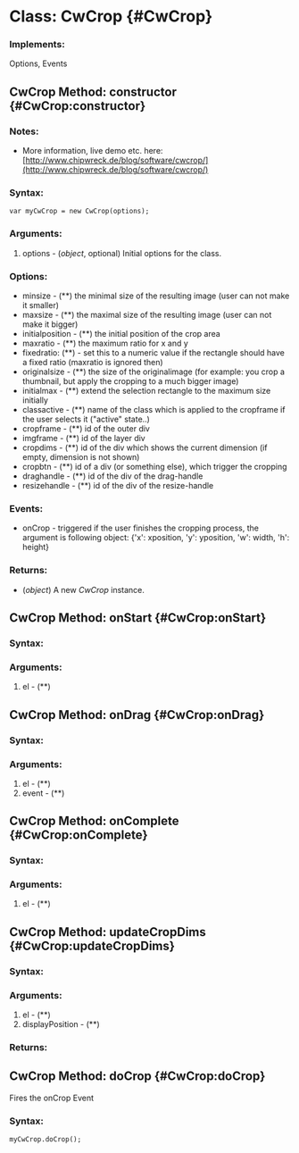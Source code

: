 Class: CwCrop {#CwCrop}
=======================


### Implements:

Options, Events



CwCrop Method: constructor {#CwCrop:constructor}
-------------------------------------------------

### Notes:

- More information, live demo etc. here: [http://www.chipwreck.de/blog/software/cwcrop/](http://www.chipwreck.de/blog/software/cwcrop/) 

### Syntax:

	var myCwCrop = new CwCrop(options);

### Arguments:

1. options - (*object*, optional) Initial options for the class.

### Options:

* minsize - (**) the minimal size of the resulting image (user can not make it smaller)
* maxsize - (**) the maximal size of the resulting image (user can not make it bigger)
* initialposition - (**) the initial position of the crop area
* maxratio - (**) the maximum ratio for x and y
* fixedratio: (**) - set this to a numeric value if the rectangle should have a fixed ratio (maxratio is ignored then)
* originalsize - (**) the size of the originalimage (for example: you crop a thumbnail, but apply the cropping to a much bigger image)
* initialmax - (**) extend the selection rectangle to the maximum size initially
* classactive - (**) name of the class which is applied to the cropframe if the user selects it ("active" state..)
* cropframe - (**) id of the outer div
* imgframe - (**) id of the layer div
* cropdims - (**) id of the div which shows the current dimension (if empty, dimension is not shown)
* cropbtn - (**) id of a div (or something else), which trigger the cropping
* draghandle - (**) id of the div of the drag-handle
* resizehandle - (**) id of the div of the resize-handle

### Events:

* onCrop - triggered if the user finishes the cropping process, the argument is following object: {'x': xposition, 'y': yposition, 'w': width, 'h': height}

### Returns:

* (*object*) A new *CwCrop* instance.


CwCrop Method: onStart {#CwCrop:onStart}
-----------------------------------------


### Syntax:



### Arguments:

1. el - (**)


CwCrop Method: onDrag {#CwCrop:onDrag}
---------------------------------------


### Syntax:



### Arguments:

1. el - (**)
2. event - (**)


CwCrop Method: onComplete {#CwCrop:onComplete}
-----------------------------------------------


### Syntax:



### Arguments:

1. el - (**)



CwCrop Method: updateCropDims {#CwCrop:updateCropDims}
-------------------------------------------------------


### Syntax:



### Arguments:

1. el - (**)
2. displayPosition - (**)

### Returns:



CwCrop Method: doCrop {#CwCrop:doCrop}
---------------------------------------

Fires the onCrop Event

### Syntax:

	myCwCrop.doCrop();

